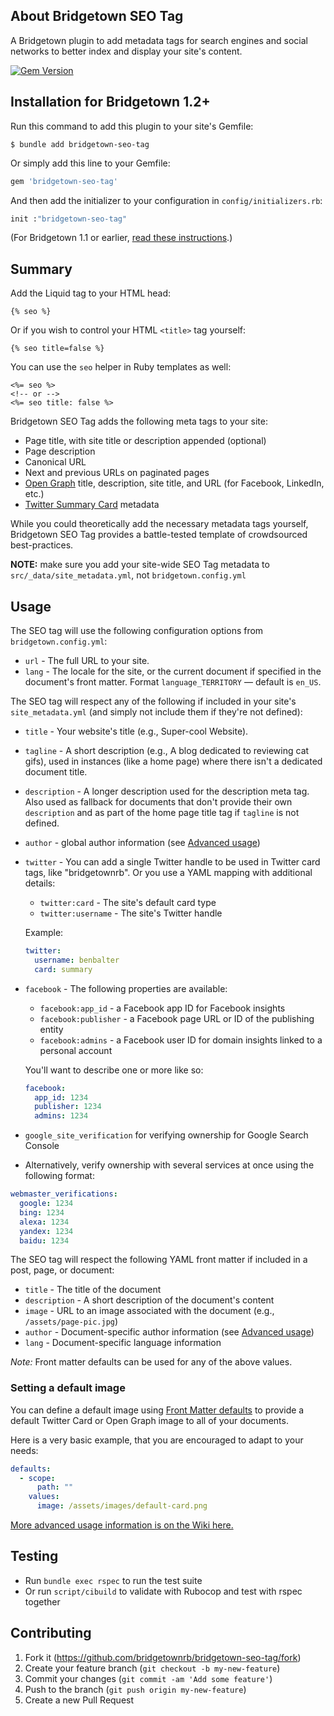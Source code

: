 ## About Bridgetown SEO Tag

A Bridgetown plugin to add metadata tags for search engines and social networks to better index and display your site's content.

[![Gem Version](https://badge.fury.io/rb/bridgetown-seo-tag.svg)](https://badge.fury.io/rb/bridgetown-seo-tag)

## Installation for Bridgetown 1.2+

Run this command to add this plugin to your site's Gemfile:

```shell
$ bundle add bridgetown-seo-tag
```

Or simply add this line to your Gemfile:

```ruby
gem 'bridgetown-seo-tag'
```

And then add the initializer to your configuration in `config/initializers.rb`:

```ruby
init :"bridgetown-seo-tag"
```

(For Bridgetown 1.1 or earlier, [read these instructions](https://github.com/bridgetownrb/bridgetown-seo-tag/tree/v5.0.0).)

## Summary

Add the Liquid tag to your HTML head:

```liquid
{% seo %}
```

Or if you wish to control your HTML `<title>` tag yourself:

```liquid
{% seo title=false %}
```

You can use the `seo` helper in Ruby templates as well:

```erb
<%= seo %>
<!-- or -->
<%= seo title: false %>
```

Bridgetown SEO Tag adds the following meta tags to your site:

* Page title, with site title or description appended (optional)
* Page description
* Canonical URL
* Next and previous URLs on paginated pages
* [Open Graph](https://ogp.me/) title, description, site title, and URL (for Facebook, LinkedIn, etc.)
* [Twitter Summary Card](https://developer.twitter.com/en/docs/tweets/optimize-with-cards/guides/getting-started) metadata

While you could theoretically add the necessary metadata tags yourself, Bridgetown SEO Tag provides a battle-tested template of crowdsourced best-practices.

**NOTE:** make sure you add your site-wide SEO Tag metadata to `src/_data/site_metadata.yml`, not `bridgetown.config.yml`

## Usage

The SEO tag will use the following configuration options from `bridgetown.config.yml`:

* `url` - The full URL to your site.
* `lang` - The locale for the site, or the current document if specified in the document's front matter. Format `language_TERRITORY` — default is `en_US`.

The SEO tag will respect any of the following if included in your site's `site_metadata.yml` (and simply not include them if they're not defined):

* `title` - Your website's title (e.g., Super-cool Website).
* `tagline` - A short description (e.g., A blog dedicated to reviewing cat gifs), used in instances (like a home page) where there isn't a dedicated document title.
* `description` - A longer description used for the description meta tag. Also used as fallback for documents that don't provide their own `description` and as part of the home page title tag if `tagline` is not defined.
* `author` - global author information (see [Advanced usage](https://github.com/bridgetownrb/bridgetown-seo-tag/wiki/Advanced-Usage#author-information))

* `twitter` - You can add a single Twitter handle to be used in Twitter card tags, like "bridgetownrb". Or you use a YAML mapping with additional details:
  * `twitter:card` - The site's default card type
  * `twitter:username` - The site's Twitter handle

  Example:

  ```yml
  twitter:
    username: benbalter
    card: summary
  ```

* `facebook` - The following properties are available:
  * `facebook:app_id` - a Facebook app ID for Facebook insights
  * `facebook:publisher` - a Facebook page URL or ID of the publishing entity
  * `facebook:admins` - a Facebook user ID for domain insights linked to a personal account

  You'll want to describe one or more like so:

  ```yml
  facebook:
    app_id: 1234
    publisher: 1234
    admins: 1234
  ```

* `google_site_verification` for verifying ownership for Google Search Console
* Alternatively, verify ownership with several services at once using the following format:

```yml
webmaster_verifications:
  google: 1234
  bing: 1234
  alexa: 1234
  yandex: 1234
  baidu: 1234
```

The SEO tag will respect the following YAML front matter if included in a post, page, or document:

* `title` - The title of the document
* `description` - A short description of the document's content
* `image` - URL to an image associated with the document (e.g., `/assets/page-pic.jpg`)
* `author` - Document-specific author information (see [Advanced usage](https://github.com/bridgetownrb/bridgetown-seo-tag/wiki/Advanced-Usage#author-information))
* `lang` - Document-specific language information

*Note:* Front matter defaults can be used for any of the above values.

### Setting a default image

You can define a default image using [Front Matter defaults](https://www.bridgetownrb.com/docs/configuration/front-matter-defaults/) to provide a default Twitter Card or Open Graph image to all of your documents.

Here is a very basic example, that you are encouraged to adapt to your needs:

```yml
defaults:
  - scope:
      path: ""
    values:
      image: /assets/images/default-card.png
```

[More advanced usage information is on the Wiki here.](https://github.com/bridgetownrb/bridgetown-seo-tag/wiki/Advanced-Usage)

## Testing

* Run `bundle exec rspec` to run the test suite
* Or run `script/cibuild` to validate with Rubocop and test with rspec together

## Contributing

1. Fork it (https://github.com/bridgetownrb/bridgetown-seo-tag/fork)
2. Create your feature branch (`git checkout -b my-new-feature`)
3. Commit your changes (`git commit -am 'Add some feature'`)
4. Push to the branch (`git push origin my-new-feature`)
5. Create a new Pull Request
